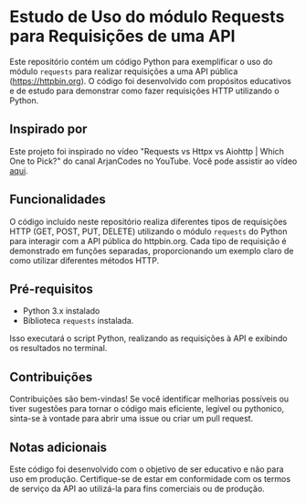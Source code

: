 # Estudo de Uso do módulo Requests para Requisições de uma API

Este repositório contém um código Python para exemplificar o uso do módulo `requests` para realizar requisições a uma API pública (https://httpbin.org). O código foi desenvolvido com propósitos educativos e de estudo para demonstrar como fazer requisições HTTP utilizando o Python.

## Inspirado por

Este projeto foi inspirado no vídeo "Requests vs Httpx vs Aiohttp | Which One to Pick?" do canal ArjanCodes no YouTube. Você pode assistir ao vídeo [aqui](https://www.youtube.com/watch?v=OPyoXx0yA0I).

## Funcionalidades

O código incluído neste repositório realiza diferentes tipos de requisições HTTP (GET, POST, PUT, DELETE) utilizando o módulo `requests` do Python para interagir com a API pública do httpbin.org. Cada tipo de requisição é demonstrado em funções separadas, proporcionando um exemplo claro de como utilizar diferentes métodos HTTP.

## Pré-requisitos

- Python 3.x instalado
- Biblioteca `requests` instalada.

Isso executará o script Python, realizando as requisições à API e exibindo os resultados no terminal.

## Contribuições

Contribuições são bem-vindas! Se você identificar melhorias possíveis ou tiver sugestões para tornar o código mais eficiente, legível ou pythonico, sinta-se à vontade para abrir uma issue ou criar um pull request.

## Notas adicionais

Este código foi desenvolvido com o objetivo de ser educativo e não para uso em produção. Certifique-se de estar em conformidade com os termos de serviço da API ao utilizá-la para fins comerciais ou de produção.